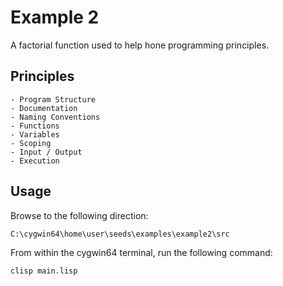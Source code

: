 # Example 2 

A factorial function used to help hone programming principles. 

## Principles

    - Program Structure 
    - Documentation
    - Naming Conventions
    - Functions
    - Variables 
    - Scoping
    - Input / Output 
    - Execution

## Usage

Browse to the following direction: 

```
C:\cygwin64\home\user\seeds\examples\example2\src
```

From within the cygwin64 terminal, run the following command: 

```
clisp main.lisp
```